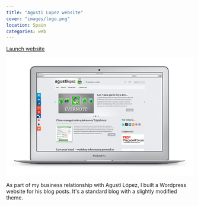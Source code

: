 ```yaml
---
title: "Agusti Lopez website"
cover: "images/logo.png"
location: Spain
categories: web
---
```


<p class="align-center">
<a class="btn" href="http://agustilopez.es" target="_blank">Launch website</a>
</p>

![](./images/1.jpg)

As part of my business relationship with Agustí López, I built a Wordpress website for his blog posts. It's a standard blog with a slightly modified theme.

